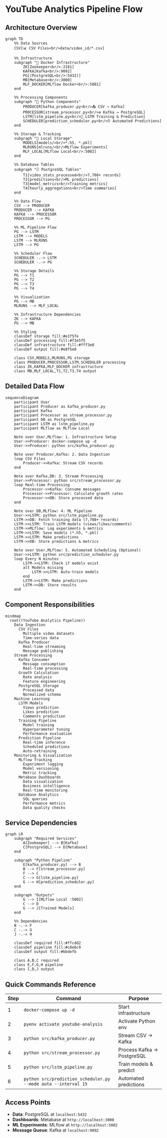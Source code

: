 # YouTube Analytics Pipeline Flow

## Architecture Overview

```mermaid
graph TD
    %% Data Sources
    CSV[📊 CSV Files<br/>data/video_id/*.csv]
    
    %% Infrastructure
    subgraph "🐳 Docker Infrastructure"
        ZK[Zookeeper<br/>:2181]
        KAFKA[Kafka<br/>:9092]
        PG[(PostgreSQL<br/>:5432)]
        MB[Metabase<br/>:3000]
        MLF_DOCKER[MLflow Docker<br/>:5001]
    end
    
    %% Processing Components
    subgraph "🐍 Python Components"
        PRODUCER[kafka_producer.py<br/>📤 CSV → Kafka]
        PROCESSOR[stream_processor.py<br/>⚙️ Kafka → PostgreSQL]
        LSTM[lstm_pipeline.py<br/>🧠 LSTM Training & Prediction]
        SCHEDULER[prediction_scheduler.py<br/>⏰ Automated Predictions]
    end
    
    %% Storage & Tracking
    subgraph "💾 Local Storage"
        MODELS[models/<br/>*.h5, *.pkl]
        MLRUNS[mlruns/<br/>MLflow Experiments]
        MLF_LOCAL[MLflow Local<br/>:5002]
    end
    
    %% Database Tables
    subgraph "🗄️ PostgreSQL Tables"
        T1[video_stats_processed<br/>7,708+ records]
        T2[predictions<br/>ML predictions]
        T3[model_metrics<br/>Training metrics]
        T4[hourly_aggregations<br/>Time summaries]
    end
    
    %% Data Flow
    CSV --> PRODUCER
    PRODUCER --> KAFKA
    KAFKA --> PROCESSOR
    PROCESSOR --> PG
    
    %% ML Pipeline Flow
    PG --> LSTM
    LSTM --> MODELS
    LSTM --> MLRUNS
    LSTM --> PG
    
    %% Scheduler Flow
    SCHEDULER -.-> LSTM
    SCHEDULER -.-> PG
    
    %% Storage Details
    PG --> T1
    PG --> T2
    PG --> T3
    PG --> T4
    
    %% Visualization
    PG --> MB
    MLRUNS --> MLF_LOCAL
    
    %% Infrastructure Dependencies
    ZK --> KAFKA
    PG --> MB
    
    %% Styling
    classDef storage fill:#e1f5fe
    classDef processing fill:#f3e5f5
    classDef infrastructure fill:#fff3e0
    classDef output fill:#e8f5e8
    
    class CSV,MODELS,MLRUNS,PG storage
    class PRODUCER,PROCESSOR,LSTM,SCHEDULER processing
    class ZK,KAFKA,MLF_DOCKER infrastructure
    class MB,MLF_LOCAL,T1,T2,T3,T4 output
```

## Detailed Data Flow

```mermaid
sequenceDiagram
    participant User
    participant Producer as kafka_producer.py
    participant Kafka
    participant Processor as stream_processor.py
    participant DB as PostgreSQL
    participant LSTM as lstm_pipeline.py
    participant MLflow as MLflow Local
    
    Note over User,MLflow: 1. Infrastructure Setup
    User->>Producer: docker-compose up -d
    User->>Producer: python src/kafka_producer.py
    
    Note over Producer,Kafka: 2. Data Ingestion
    loop CSV Files
        Producer->>Kafka: Stream CSV records
    end
    
    Note over Kafka,DB: 3. Stream Processing
    User->>Processor: python src/stream_processor.py
    loop Real-time Processing
        Processor->>Kafka: Consume messages
        Processor->>Processor: Calculate growth rates
        Processor->>DB: Store processed data
    end
    
    Note over DB,MLflow: 4. ML Pipeline
    User->>LSTM: python src/lstm_pipeline.py
    LSTM->>DB: Fetch training data (7,708+ records)
    LSTM->>LSTM: Train LSTM models (views/likes/comments)
    LSTM->>MLflow: Log experiments & metrics
    LSTM->>LSTM: Save models (*.h5, *.pkl)
    LSTM->>LSTM: Make predictions
    LSTM->>DB: Store predictions & metrics
    
    Note over User,MLflow: 5. Automated Scheduling (Optional)
    User->>LSTM: python src/prediction_scheduler.py
    loop Every N minutes
        LSTM->>LSTM: Check if models exist
        alt Models missing
            LSTM->>LSTM: Auto-train models
        end
        LSTM->>LSTM: Make predictions
        LSTM->>DB: Store results
    end
```

## Component Responsibilities

```mermaid
mindmap
  root((YouTube Analytics Pipeline))
    Data Ingestion
      CSV Files
        Multiple video datasets
        Time-series data
      Kafka Producer
        Real-time streaming
        Message publishing
    Stream Processing
      Kafka Consumer
        Message consumption
        Real-time processing
      Growth Calculation
        Rate analysis
        Feature engineering
      PostgreSQL Storage
        Processed data
        Normalized schema
    Machine Learning
      LSTM Models
        Views prediction
        Likes prediction
        Comments prediction
      Training Pipeline
        Model training
        Hyperparameter tuning
        Performance evaluation
      Prediction Pipeline
        Real-time inference
        Scheduled predictions
        Auto-retraining
    Monitoring & Visualization
      MLflow Tracking
        Experiment logging
        Model versioning
        Metric tracking
      Metabase Dashboards
        Data visualization
        Business intelligence
        Real-time monitoring
      Database Analytics
        SQL queries
        Performance metrics
        Data quality checks
```

## Service Dependencies

```mermaid
graph LR
    subgraph "Required Services"
        A[Zookeeper] --> B[Kafka]
        C[PostgreSQL] --> D[Metabase]
    end
    
    subgraph "Python Pipeline"
        E[kafka_producer.py] --> B
        B --> F[stream_processor.py]
        F --> C
        C --> G[lstm_pipeline.py]
        G --> H[prediction_scheduler.py]
    end
    
    subgraph "Outputs"
        G --> I[MLflow Local :5002]
        C --> D
        G --> J[Trained Models]
    end
    
    %% Dependencies
    B -.-> F
    C -.-> G
    J -.-> H
    
    classDef required fill:#ffcdd2
    classDef pipeline fill:#c8e6c9
    classDef output fill:#bbdefb
    
    class A,B,C required
    class E,F,G,H pipeline
    class I,D,J output
```

## Quick Commands Reference

| Step | Command                                                        | Purpose                    |
|------|----------------------------------------------------------------|----------------------------|
| 1    | `docker-compose up -d`                                         | Start infrastructure       |
| 2    | `pyenv activate youtube-analysis`                              | Activate Python env        |
| 3    | `python src/kafka_producer.py`                                 | Stream CSV → Kafka         |
| 4    | `python src/stream_processor.py`                               | Process Kafka → PostgreSQL |
| 5    | `python src/lstm_pipeline.py`                                  | Train models & predict     |
| 6    | `python src/prediction_scheduler.py --mode auto --interval 15` | Automated predictions      |

## Access Points

- **Data**: PostgreSQL at `localhost:5432`
- **Dashboards**: Metabase at `http://localhost:3000`
- **ML Experiments**: MLflow at `http://localhost:5002`
- **Message Queue**: Kafka at `localhost:9092`
